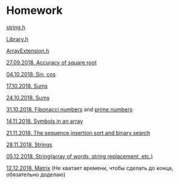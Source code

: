 # Homework
[string.h](https://github.com/BorisPoloyko/Homework/blob/master/string.h)

[Library.h](https://github.com/BorisPoloyko/Homework/blob/master/Library.h)

[ArrayExtension.h](https://github.com/BorisPoloyko/Homework/blob/master/ArrayExtension.h)

[27.09.2018. Accuracy of square root](https://github.com/BorisPoloyko/Homework/blob/master/04.10.Example(debt).cpp)

[04.10.2018. Sin](https://github.com/BorisPoloyko/Homework/blob/master/04.10.sin.cpp),[ cos](https://github.com/BorisPoloyko/Homework/blob/master/04.10.cos.cpp)

[17.10.2018. Sums](https://github.com/BorisPoloyko/Homework/blob/master/17.10.Sums1(2.0).cpp)

[24.10.2018. Sums ](https://github.com/BorisPoloyko/Homework/blob/master/24.10.Sums.cpp)

[31.10.2018. Fibonacci numbers](https://github.com/BorisPoloyko/Homework/blob/master/31.10.Fibonacci.cpp) and [prime numbers](https://github.com/BorisPoloyko/Homework/blob/master/31.10.PrimeNumber.NumberOfDigits.cpp)

[14.11.2018. Symbols in an array](https://github.com/BorisPoloyko/Homework/blob/master/14.11.cpp)

[21.11.2018. The sequence,insertion sort and binary search](https://github.com/BorisPoloyko/Homework/blob/master/21.11.TheSequence%2CInsertionSortAndBinarySearch.cpp)

[28.11.2018. Strings](https://github.com/BorisPoloyko/Homework/blob/master/28.11.cpp)

[05.12.2018. String(array of words, string replacement, etc.)](https://github.com/BorisPoloyko/Homework/blob/master/05.12.cpp)

[12.12.2018. Matrix](https://github.com/BorisPoloyko/Homework/blob/master/12.12.cpp) (Не хватает времени, чтобы сделать до конца, обязательно доделаю)
